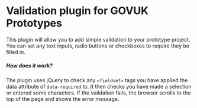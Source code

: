 # Validation plugin for GOVUK Prototypes

This plugin will allow you to add simple validation to your prototype project. You can set any text inputs, radio buttons or checkboxes to require they be filled in.

##### How does it work?

The plugin uses jQuery to check any `<fieldset>` tags you have applied the data attribute of `data-required` to. It then checks you have made a selection or entered some characters. If the validation fails, the browser scrolls to the top of the page and shows the error message.



